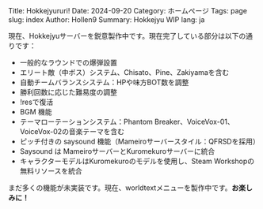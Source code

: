 Title: Hokkejyururi!
Date: 2024-09-20
Category: ホームページ
Tags: page
slug: index
Author: Hollen9
Summary: Hokkejyu WIP
lang: ja

現在、Hokkejyuサーバーを鋭意製作中です。現在完了している部分は以下の通りです：

- 一般的なラウンドでの爆弾設置
- エリート敵（中ボス）システム、Chisato、Pine、Zakiyamaを含む
- 自動チームバランスシステム：HPや味方BOT数を調整
- 勝利回数に応じた難易度の調整
- !resで復活
- BGM 機能
- テーマローテーションシステム：Phantom Breaker、VoiceVox-01、VoiceVox-02の音楽テーマを含む
- ピッチ付きの saysound 機能（Mameiroサーバースタイル：QFRSDを採用）
- Saysound は MameiroサーバーとKuromekuroサーバーに統合
- キャラクターモデルはKuromekuroのモデルを使用し、Steam Workshopの無料リソースを統合

まだ多くの機能が未実装です。現在、worldtextメニューを製作中です。**お楽しみに！**


